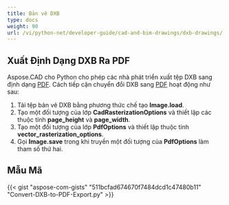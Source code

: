 ```yaml
---
title: Bản vẽ DXB
type: docs
weight: 90
url: /vi/python-net/developer-guide/cad-and-bim-drawings/dxb-drawings/
---
```


## **Xuất Định Dạng DXB Ra PDF**

Aspose.CAD cho Python cho phép các nhà phát triển xuất tệp DXB sang định dạng [PDF](https://docs.fileformat.com/pdf/). Cách tiếp cận chuyển đổi DXB sang [PDF](https://docs.fileformat.com/pdf/) hoạt động như sau:

1. Tải tệp bản vẽ DXB bằng phương thức chế tạo **Image.load**.
1. Tạo một đối tượng của lớp **CadRasterizationOptions** và thiết lập các thuộc tính **page_height** và **page_width**.
1. Tạo một đối tượng của lớp **PdfOptions** và thiết lập thuộc tính **vector_rasterization_options**.
1. Gọi **Image.save** trong khi truyền một đối tượng của **PdfOptions** làm tham số thứ hai.

## Mẫu Mã

{{< gist "aspose-com-gists" "511bcfad674670f7484dcd1c47480b11" "Convert-DXB-to-PDF-Export.py" >}}
